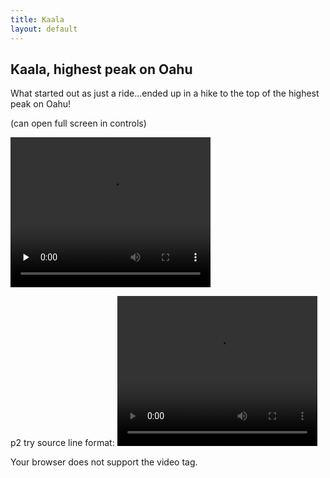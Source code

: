 ```yaml
---
title: Kaala
layout: default
---
```


## Kaala, highest peak on Oahu


What started out as just a ride...ended up in a hike to the top of the highest peak on Oahu!   
<p>(can open full screen in controls)</p>
<p>
   <video width="320" height="240" controls src="../oahuv1/images/kaala.webm" type="video/webm" preload="none">
  
</video>
</p>
<p> p2 try source line format:
   
   <video width="320" height="240" controls>
  <source src="../oahuv1/images/kaala.webm" type="video/webm">
  
  Your browser does not support the video tag.
</video>
   </p>
